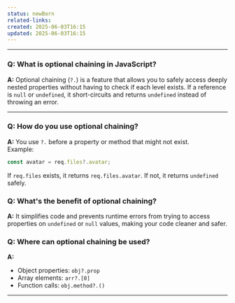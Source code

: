 ```yaml
---
status: newBorn
related-links: 
created: 2025-06-03T16:15
updated: 2025-06-03T16:15
---
```

---

### Q: What is optional chaining in JavaScript?
**A:** Optional chaining (`?.`) is a feature that allows you to safely access deeply nested properties without having to check if each level exists. If a reference is `null` or `undefined`, it short-circuits and returns `undefined` instead of throwing an error.

---
### Q: How do you use optional chaining?
**A:** You use `?.` before a property or method that might not exist.  
Example:
```js
const avatar = req.files?.avatar;
```
If `req.files` exists, it returns `req.files.avatar`. If not, it returns `undefined` safely.

### Q: What's the benefit of optional chaining?
**A:** It simplifies code and prevents runtime errors from trying to access properties on `undefined` or `null` values, making your code cleaner and safer.

### Q: Where can optional chaining be used?
**A:** 
- Object properties: `obj?.prop`
- Array elements: `arr?.[0]`
- Function calls: `obj.method?.()`

---
